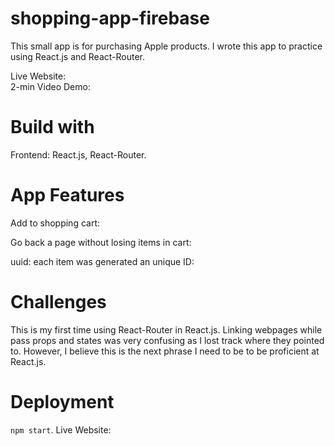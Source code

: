 # shopping-app-firebase
This small app is for purchasing Apple products. I wrote this app to practice using React.js and React-Router. 

Live Website:  
2-min Video Demo:  

# Build with 
Frontend: React.js, React-Router. 

# App Features
Add to shopping cart:  

Go back a page without losing items in cart:   

uuid: each item was generated an unique ID:  

# Challenges
This is my first time using React-Router in React.js. Linking webpages while pass props and states was very confusing as I lost track where they pointed to. However, I believe this is the next phrase I need to be to be proficient at React.js.  

# Deployment
`npm start`. 
Live Website:

